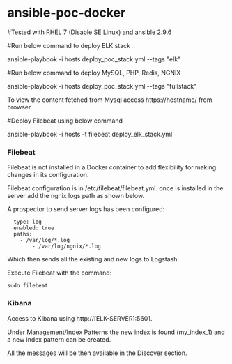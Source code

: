 # ansible-poc-docker
#Tested with RHEL 7 (Disable SE Linux) and ansible 2.9.6

#Run below command to deploy ELK stack


ansible-playbook -i hosts deploy_poc_stack.yml --tags "elk"




#Run below command to deploy MySQL, PHP, Redis, NGNIX


ansible-playbook -i hosts deploy_poc_stack.yml --tags "fullstack"

To view the content fetched from Mysql access https://hostname/ from browser


#Deploy Filebeat using below command


ansible-playbook -i hosts -t filebeat deploy_elk_stack.yml

### Filebeat

Filebeat is not installed in a Docker container to add flexibility for making changes in its configuration.

Filebeat configuration is in /etc/filebeat/filebeat.yml. once is installed in the server add the ngnix logs path as shown below.

A prospector to send server logs has been configured:

	- type: log
	  enabled: true
	  paths:
		- /var/log/*.log
    		- /var/log/ngnix/*.log
		
Which then sends all the existing and new logs to Logstash:

Execute Filebeat with the command: 

	sudo filebeat
	 
### Kibana

Access to Kibana using http://[ELK-SERVER]:5601.

Under Management/Index Patterns the new index is found (my_index_1) and a new index pattern can be created. 

All the messages will be then available in the Discover section.
